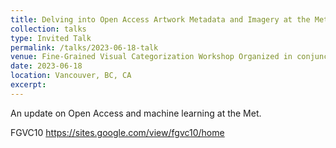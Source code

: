 ```yaml
---
title: Delving into Open Access Artwork Metadata and Imagery at the Metropolitan Museum of Art
collection: talks
type: Invited Talk
permalink: /talks/2023-06-18-talk
venue: Fine-Grained Visual Categorization Workshop Organized in conjunction with 2023 Conference of Computer Vision Pattern Recognition
date: 2023-06-18
location: Vancouver, BC, CA
excerpt:
---
```


An update on Open Access and machine learning at the Met.


FGVC10
https://sites.google.com/view/fgvc10/home